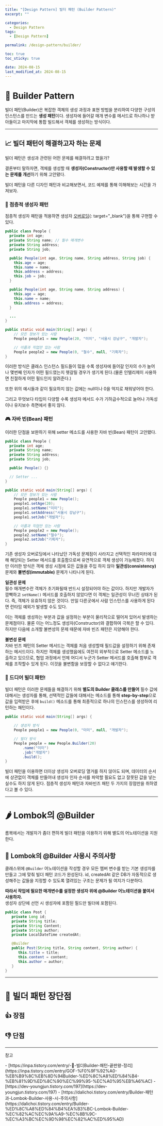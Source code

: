 ```yaml
---
title: "[Design Pattern] 빌더 패턴 (Builder Pattern)"
excerpt: ""

categories:
  - Design Pattern
tags:
  - [Design Pattern]

permalink: /design-pattern/builder/

toc: true
toc_sticky: true

date: 2024-08-15
last_modified_at: 2024-08-15
---
```

# 🏢 Builder Pattern
빌더 패턴(Builder)은 복잡한 객체의 생성 과정과 표현 방법을 분리하여 다양한 구성의 인스턴스를 만드는 **생성 패턴**이다. 생성자에 들어갈 매개 변수를 메서드로 하나하나 받아들이고 마지막에 통합 빌드해서 객체를 생성하는 방식이다.

---

## 📈 빌더 패턴이 해결하고자 하는 문제
빌더 패턴은 생성과 관련된 어떤 문제를 해결하려고 했을가?

결론부터 말하자면, 객체를 생성할 때 **생성자(Constructor)만 사용할 때 발생할 수 있는 문제를 개선**하기 위해 고안됐다.

빌더 패턴을 다른 디자인 패턴과 비교해보면서, 코드 예제를 통해 이해해보는 시간을 가져보자.

### 🎲 점층적 생성자 패턴
점층적 생성자 패턴을 적용하면 생성자 [오버로딩](){: target="_blank"}을 통해 구현할 수 있다.

```java
public class People {
  private int age;
  private String name; // 필수 매개변수
  private String address;
  private String job;

  public People(int age, String name, String address, String job) {
    this.age = age;
    this.name = name;
    this.address = address;
    this.job = job;
  }

  public People(int age, String name, String address) {
    this.age = age;
    this.name = name;
    this.address = address;
  }

  ...
}
```
```java
public static void main(String[] args) {
    // 모든 정보가 있는 사람
    People people1 = new People(20, "미미", "서울시 강남구", "개발자");

    // 이름과 직업만 있는 사람
    People people2 = new People(0, "철수", null, "기획자");
}
```
이러한 방식은 클래스 인스턴스 필드들이 많을 수록 생성자에 들어갈 인자의 수가 늘어나 몇번째 인자가 어떤 필드였는지 헷갈릴 경우가 생기게 된다.(물론 인텔리제이 사용하면 친절하게 어떤 필드인지 알려준다.) 

또한 위의 예시들과 같이 필요하지 않는 값에는 null이나 0을 억지로 채워넣어야 한다.

그리고 무엇보다 타입이 다양할 수록 생성자 메서드 수가 기하급수적으로 늘어나 가독성이나 유지보수 측면에서 좋지 않다.

### 🎮 자바 빈(Bean) 패턴
이러한 단점을 보완하기 위해 setter 메소드를 사용한 자바 빈(Bean) 패턴이 고안됐다.

```java
public class People {
  private int age;
  private String name;
  private String address;
  private String job;

  public People() {}

  // Setter ...
}
```
```java
public static void main(String[] args) {
    // 모든 정보가 있는 사람
    People people1 = new People();
    people1.setAge(20);
    people1.setName("미미");
    people1.setAddress("서울시 강남구");
    people1.setJob("개발자");

    // 이름과 직업만 있는 사람
    People people2 = new People();
    people2.setName("철수");
    people2.setJob("기획자");
}
```
기존 생성자 오버로딩에서 나타났던 가독성 문제점이 사라지고 선택적인 파라미터에 대해 해당되는 Setter 메서드를 호출함으로써 유연적으로 객체 생성이 가능해졌다. 하지만 이러한 방식은 객체 생성 시점에 모든 값들을 주입 하지 않아 **일관성(consistency)** 문제와 **불변성(immutable)** 문제가 나타나게 된다.

**일관성 문제**  
필수 매개변수란 객체가 초기화될때 반드시 설정되어야 하는 값이다. 하지만 개발자가 깜빡하고 `setName()` 메서드를 호출하지 않았다면 이 객체는 일관성이 무너진 상태가 된다. 즉, 객체가 유효하지 않은 것이다. 만일 다른곳에서 사람 인스턴스를 사용하게 된다면 런타임 예외가 발생할 수도 있다.

이는 객체를 생성하는 부분과 값을 설정하는 부분이 물리적으로 떨어져 있어서 발생하는 문제점이다. 물론 이는 어느정도 생성자(Constructor)와 결합하여 극복은 할 수 있다. 하지만 다음에 소개할 불변성의 문제 때문에 자바 빈즈 패턴은 지양해야 한다.

**불변성 문제**  
자바 빈즈 패턴의 Setter 메서드는 객체를 처음 생성할때 필드값을 설정하기 위해 존재하는 메서드이다. 하지만 객체를 생성했음에도 여전히 외부적으로 Setter 메소드를 노출하고 있으므로, 협업 과정에서 언제 어디서 누군가 Setter 메서드를 호출해 함부로 객체를 조작할수 있게 된다. 이것을 불변함을 보장할 수 없다고 얘기한다.

### 🧸 드디어 빌더 패턴!
빌더 패턴은 이러한 문제들을 해결하기 위해 **별도의 Builder 클래스를 만들어** 필수 값에 대해서는 생성자를 통해, 선택적인 값들에 대해서는 메소드를 통해 **step-by-step**으로 값을 입력받은 후에 `build()` 메소드를 통해 최종적으로 하나의 인스턴스를 생성하여 리턴하는 패턴이다.

```java
public static void main(String[] args) {
    
    // 생성자 방식
    People people1 = new People(0, "미미", null, "개발자");

    // 빌더 방식
    People people = new People.Builder(20)
        .name("미미")
        .job("개발자")
        .build();
}
```
빌더 패턴을 이용하면 더이상 생성자 오버로딩 열거를 하지 않아도 되며, 데이터의 순서에 상관없이 객체를 만들어내 생성자 인자 순서를 파악할 필요도 없고 잘못된 값을 넣는 실수도 하지 않게 된다. 점층적 생성자 패턴과 자바빈즈 패턴 두 가지의 장점만을 취하였다고 볼 수 있다.

---
# 🌶️ Lombok의 @Builder
롬복에서는 개발자가 좀더 편하게 빌더 패턴을 이용하기 위해 별도의 어노테이션을 지원한다.

## 🌵 Lombok의 @Builder 사용시 주의사항
클래스위에 `@Builder` 어노테이션을 작성할 경우 모든 멤버 변수를 받는 기본 생성자를 만들고 그에 맞춰 빌더 패턴 코드가 완성된다. id, createdAt 같은 DB가 자동적으로 생성해주는 값들을 지정할 수 있도록 열려있는 구조는 문제가 될 여지가 다분하다.

**따라서 작업에 필요한 매개변수를 설정한 생성자 위에 @Builder 어노테이션을 붙여서 사용하자.**  
생성자 상단에 선언 시 생성자에 포함된 필드만 빌더에 포함된다.
```java
public class Post {
   private Long id;
   private String title;
   private String Content;
   private String author;
   private LocalDateTime createdAt;

   @Builder
   public Post(String title, String content, String author) {
      this.title = title;
      this.content = content;
      this.author = author;
   }
}
```

---

# 🗿 빌더 패턴 장단점
## 👍 장점
## 👎 단점

---

<p class="ref">참고</p>
- [https://inpa.tistory.com/entry/-💠-빌더Builder-패턴-끝판왕-정리](https://inpa.tistory.com/entry/GOF-%F0%9F%92%A0-%EB%B9%8C%EB%8D%94Builder-%ED%8C%A8%ED%84%B4-%EB%81%9D%ED%8C%90%EC%99%95-%EC%A0%95%EB%A6%AC)
- [https://dev-youngjun.tistory.com/197](https://dev-youngjun.tistory.com/197)
- [https://dalichoi.tistory.com/entry/Builder-패턴과-Lombok-Builder-사용-시-주의사항](https://dalichoi.tistory.com/entry/Builder-%ED%8C%A8%ED%84%B4%EA%B3%BC-Lombok-Builder-%EC%82%AC%EC%9A%A9-%EC%8B%9C-%EC%A3%BC%EC%9D%98%EC%82%AC%ED%95%AD)

